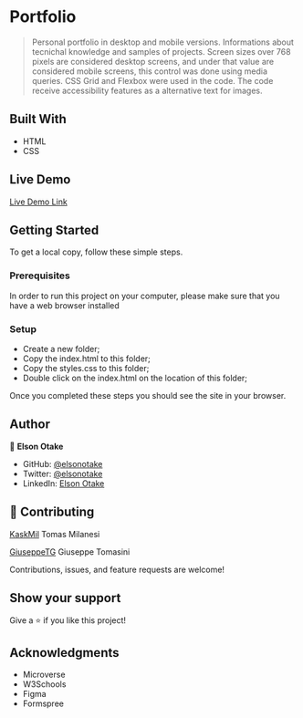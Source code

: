 # Portfolio

> Personal portfolio in desktop and mobile versions. Informations about tecnichal knowledge and samples of projects. Screen sizes over 768 pixels are considered desktop screens, and under that value are considered mobile screens, this control was done using media queries. CSS Grid and Flexbox were used in the code. The code receive accessibility features as a alternative text for images. 


## Built With

- HTML
- CSS


## Live Demo

[Live Demo Link](https://elsonotake.github.io/Portfolio/)


## Getting Started

To get a local copy, follow these simple steps.

### Prerequisites

In order to run this project on your computer, please make sure that you have a web browser installed

### Setup

 - Create a new folder;
 - Copy the index.html to this folder;
 - Copy the styles.css to this folder;
 - Double click on the index.html on the location of this folder;

Once you completed these steps you should see the site in your browser.


## Author

👤 **Elson Otake**

- GitHub: [@elsonotake](https://github.com/elsonotake)
- Twitter: [@elsonotake](https://twitter.com/elsonotake)
- LinkedIn: [Elson Otake](https://linkedin.com/in/elson-otake-0b5b9138)


## 🤝 Contributing

[KaskMil](https://github.com/KaskMIL/) Tomas Milanesi

[GiuseppeTG](https://github.com/GiuseppeTG/) Giuseppe Tomasini

Contributions, issues, and feature requests are welcome!


## Show your support

Give a ⭐️ if you like this project!


## Acknowledgments

- Microverse
- W3Schools
- Figma
- Formspree
